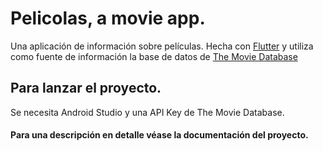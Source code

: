 # Pelicolas, a movie app.

Una aplicación de información sobre películas. Hecha con [Flutter](https://flutter.dev/docs) y utiliza
como fuente de información la base de datos de [The Movie Database](https://www.themoviedb.org/)

## Para lanzar el proyecto.

Se necesita Android Studio y una API Key de The Movie Database.

#### Para una descripción en detalle véase la documentación del proyecto.
